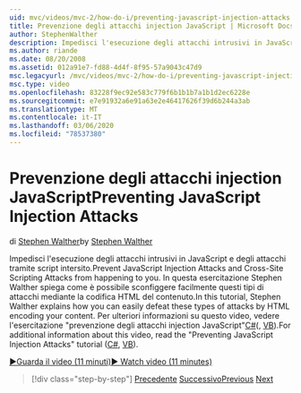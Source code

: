 ```yaml
---
uid: mvc/videos/mvc-2/how-do-i/preventing-javascript-injection-attacks
title: Prevenzione degli attacchi injection JavaScript | Microsoft Docs
author: StephenWalther
description: Impedisci l'esecuzione degli attacchi intrusivi in JavaScript e degli attacchi tramite script intersito. In questa esercitazione, Stephen Walther spiega come è possibile...
ms.author: riande
ms.date: 08/20/2008
ms.assetid: 012a91e7-fd88-4d4f-8f95-57a9043c47d9
msc.legacyurl: /mvc/videos/mvc-2/how-do-i/preventing-javascript-injection-attacks
msc.type: video
ms.openlocfilehash: 83228f9ec92e583c779f6b1b1b7a1b1d2ec6228e
ms.sourcegitcommit: e7e91932a6e91a63e2e46417626f39d6b244a3ab
ms.translationtype: MT
ms.contentlocale: it-IT
ms.lasthandoff: 03/06/2020
ms.locfileid: "78537380"
---
```

# <a name="preventing-javascript-injection-attacks"></a><span data-ttu-id="6542b-104">Prevenzione degli attacchi injection JavaScript</span><span class="sxs-lookup"><span data-stu-id="6542b-104">Preventing JavaScript Injection Attacks</span></span>

<span data-ttu-id="6542b-105">di [Stephen Walther](https://github.com/StephenWalther)</span><span class="sxs-lookup"><span data-stu-id="6542b-105">by [Stephen Walther](https://github.com/StephenWalther)</span></span>

<span data-ttu-id="6542b-106">Impedisci l'esecuzione degli attacchi intrusivi in JavaScript e degli attacchi tramite script intersito.</span><span class="sxs-lookup"><span data-stu-id="6542b-106">Prevent JavaScript Injection Attacks and Cross-Site Scripting Attacks from happening to you.</span></span> <span data-ttu-id="6542b-107">In questa esercitazione Stephen Walther spiega come è possibile sconfiggere facilmente questi tipi di attacchi mediante la codifica HTML del contenuto.</span><span class="sxs-lookup"><span data-stu-id="6542b-107">In this tutorial, Stephen Walther explains how you can easily defeat these types of attacks by HTML encoding your content.</span></span> <span data-ttu-id="6542b-108">Per ulteriori informazioni su questo video, vedere l'esercitazione "prevenzione degli attacchi injection JavaScript"[C#](../../../overview/older-versions-1/security/preventing-javascript-injection-attacks-cs.md)(, [VB](../../../overview/older-versions-1/security/preventing-javascript-injection-attacks-vb.md)).</span><span class="sxs-lookup"><span data-stu-id="6542b-108">For additional information about this video, read the "Preventing JavaScript Injection Attacks" tutorial ([C#](../../../overview/older-versions-1/security/preventing-javascript-injection-attacks-cs.md), [VB](../../../overview/older-versions-1/security/preventing-javascript-injection-attacks-vb.md)).</span></span>

[<span data-ttu-id="6542b-109">&#9654;Guarda il video (11 minuti)</span><span class="sxs-lookup"><span data-stu-id="6542b-109">&#9654; Watch video (11 minutes)</span></span>](https://channel9.msdn.com/Blogs/ASP-NET-Site-Videos/preventing-javascript-injection-attacks)

> [!div class="step-by-step"]
> <span data-ttu-id="6542b-110">[Precedente](an-introduction-to-url-routing.md)
> [Successivo](creating-unit-tests-for-aspnet-mvc-applications.md)</span><span class="sxs-lookup"><span data-stu-id="6542b-110">[Previous](an-introduction-to-url-routing.md)
[Next](creating-unit-tests-for-aspnet-mvc-applications.md)</span></span>

